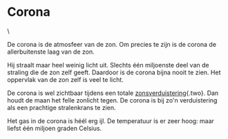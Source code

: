 # Corona

\

De corona is de atmosfeer van de zon. Om precies te zijn is de corona de
allerbuitenste laag van de zon.

Hij straalt maar heel weinig licht uit. Slechts één miljoenste deel van
de straling die de zon zelf geeft. Daardoor is de corona bijna nooit te
zien. Het oppervlak van de zon zelf is veel te licht.

De corona is wel zichtbaar tijdens een totale
[zonsverduistering](zonsverduistering.html){.two}. Dan houdt de maan het
felle zonlicht tegen. De corona is bij zo\'n verduistering als een
prachtige stralenkrans te zien.

Het gas in de corona is héél erg ijl. De temperatuur is er zeer hoog:
maar liefst één miljoen graden Celsius.

